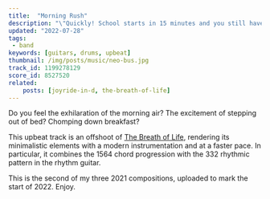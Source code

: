 ```yaml
---
title:  "Morning Rush"
description: "\"Quickly! School starts in 15 minutes and you still haven't changed out of your pajamas!\""
updated: "2022-07-28"
tags:
 - band
keywords: [guitars, drums, upbeat]
thumbnail: /img/posts/music/neo-bus.jpg
track_id: 1199278129
score_id: 8527520
related:
    posts: [joyride-in-d, the-breath-of-life]
---
```


Do you feel the exhilaration of the morning air? The excitement of stepping out of bed? Chomping down breakfast? 

This upbeat track is an offshoot of [The Breath of Life](/posts/the-breath-of-life/), rendering its minimalistic elements with a modern instrumentation and at a faster pace. In particular, it combines the 1564 chord progression with the 332 rhythmic pattern in the rhythm guitar.

This is the second of my three 2021 compositions, uploaded to mark the start of 2022. Enjoy.
